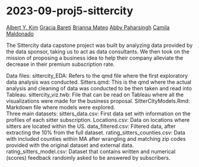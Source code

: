 # 2023-09-proj5-sittercity

[Albert Y. Kim](https://twitter.com/rudeboybert) 
[Gracia Bareti](baretigracia@gmail.com)
[Brianna Mateo](briannammateo@gmail.com)
[Abby Paharsingh](arpaharsingh@gmail.com)
[Camila Maldonado](camilamaldonado01.cm@gmail.com) 

The Sittercity data capstone project was built by analyzing data provided by the data sponsor, taking us to act as data consultants. We then took on the mission of proposing a business idea to help their company alleviate the decrease in their premium subscription rate. 

Data files: 
sittercity_EDA: Refers to the qmd file where the first exploratory data analysis was conducted. 
Sitters.qmd: This is the qmd where the actual analysis and cleaning of data was conducted to be then taken and read into Tableau. 
sittercity_viz.twb: File that can be read on Tableau where all the visualizations were made for the business proposal. 
SitterCItyModels.Rmd: Markdown file where models were explored.  
Three main datasets: 
sitters_data.csv: First data set with information on the profiles of each sitter subscription. 
Locations.csv:  Data on locations where sitters are located within the US. 
data_filtered.csv: Filtered data, after extracting the 10% from the full dataset. 
rating_sitters_counties.csv: Data with included counties within MA after wrangling and matching zip codes provided with the original dataset and external data. 
rating_sitters_model.csv: Dataset that contains written and numerical (scores) feedback randomly asked to be answered by subscribers. 


